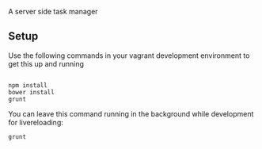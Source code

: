 A server side task manager

## Setup
Use the following commands in your vagrant development environment to get this up and running
```

npm install
bower install
grunt
```

You can leave this command running in the background while development for livereloading:

```bash
grunt
```

